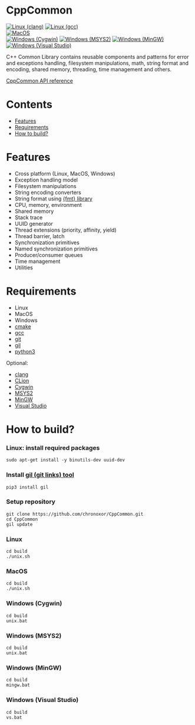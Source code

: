 # CppCommon

[![Linux (clang)](https://github.com/chronoxor/CppCommon/actions/workflows/build-linux-clang.yml/badge.svg)](https://github.com/chronoxor/CppCommon/actions/workflows/build-linux-clang.yml)
[![Linux (gcc)](https://github.com/chronoxor/CppCommon/actions/workflows/build-linux-gcc.yml/badge.svg)](https://github.com/chronoxor/CppCommon/actions/workflows/build-linux-gcc.yml)
<br/>
[![MacOS](https://github.com/chronoxor/CppCommon/actions/workflows/build-macos.yml/badge.svg)](https://github.com/chronoxor/CppCommon/actions/workflows/build-macos.yml)
<br/>
[![Windows (Cygwin)](https://github.com/chronoxor/CppCommon/actions/workflows/build-windows-cygwin.yml/badge.svg)](https://github.com/chronoxor/CppCommon/actions/workflows/build-windows-cygwin.yml)
[![Windows (MSYS2)](https://github.com/chronoxor/CppCommon/actions/workflows/build-windows-msys2.yml/badge.svg)](https://github.com/chronoxor/CppCommon/actions/workflows/build-windows-msys2.yml)
[![Windows (MinGW)](https://github.com/chronoxor/CppCommon/actions/workflows/build-windows-mingw.yml/badge.svg)](https://github.com/chronoxor/CppCommon/actions/workflows/build-windows-mingw.yml)
[![Windows (Visual Studio)](https://github.com/chronoxor/CppCommon/actions/workflows/build-windows-vs.yml/badge.svg)](https://github.com/chronoxor/CppCommon/actions/workflows/build-windows-vs.yml)

C++ Common Library contains reusable components and patterns for error and
exceptions handling, filesystem manipulations, math, string format and
encoding, shared memory, threading, time management and others.

[CppCommon API reference](https://chronoxor.github.io/CppCommon/index.html)

# Contents
  * [Features](#features)
  * [Requirements](#requirements)
  * [How to build?](#how-to-build)

# Features
* Cross platform (Linux, MacOS, Windows)
* Exception handling model
* Filesystem manipulations
* String encoding converters
* String format using [{fmt} library](http://fmtlib.net)
* CPU, memory, environment
* Shared memory
* Stack trace
* UUID generator
* Thread extensions (priority, affinity, yield)
* Thread barrier, latch
* Synchronization primitives
* Named synchronization primitives
* Producer/consumer queues
* Time management
* Utilities

# Requirements
* Linux
* MacOS
* Windows
* [cmake](https://www.cmake.org)
* [gcc](https://gcc.gnu.org)
* [git](https://git-scm.com)
* [gil](https://github.com/chronoxor/gil.git)
* [python3](https://www.python.org)

Optional:
* [clang](https://clang.llvm.org)
* [CLion](https://www.jetbrains.com/clion)
* [Cygwin](https://cygwin.com)
* [MSYS2](https://www.msys2.org)
* [MinGW](https://mingw-w64.org/doku.php)
* [Visual Studio](https://www.visualstudio.com)

# How to build?

### Linux: install required packages
```shell
sudo apt-get install -y binutils-dev uuid-dev
```

### Install [gil (git links) tool](https://github.com/chronoxor/gil)
```shell
pip3 install gil
```

### Setup repository
```shell
git clone https://github.com/chronoxor/CppCommon.git
cd CppCommon
gil update
```

### Linux
```shell
cd build
./unix.sh
```

### MacOS
```shell
cd build
./unix.sh
```

### Windows (Cygwin)
```shell
cd build
unix.bat
```

### Windows (MSYS2)
```shell
cd build
unix.bat
```

### Windows (MinGW)
```shell
cd build
mingw.bat
```

### Windows (Visual Studio)
```shell
cd build
vs.bat
```
